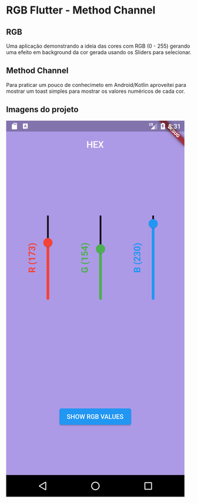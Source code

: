 # RGB Flutter - Method Channel

## RGB 
Uma aplicação demonstrando a ideia das cores com RGB (0 - 255) gerando uma efeito em background da cor gerada usando os Sliders para selecionar.

## Method Channel
Para praticar um pouco de conhecimeto em Android/Kotlin aproveitei para mostrar um toast simples para mostrar os valores numéricos de cada cor.

## Imagens do projeto
![Home](./flutter_image.png)